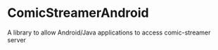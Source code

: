 # ComicStreamerAndroid
A library to allow Android/Java applications to access comic-streamer server
